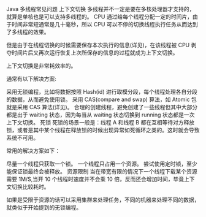 Java 多线程常见问题
上下文切换
多线程并不一定是要在多核处理器才支持的，就算是单核也是可以支持多线程的。 CPU 通过给每个线程分配一定的时间片，由于时间非常短通常是几十毫秒，所以 CPU 可以不停的切换线程执行任务从而达到了多线程的效果。

但是由于在线程切换的时候需要保存本次执行的信息(详见)，在该线程被 CPU 剥夺时间片后又再次运行恢复上次所保存的信息的过程就成为上下文切换。

上下文切换是非常耗效率的。

通常有以下解决方案:

采用无锁编程，比如将数据按照 Hash(id) 进行取模分段，每个线程处理各自分段的数据，从而避免使用锁。
采用 CAS(compare and swap) 算法，如 Atomic 包就是采用 CAS 算法(详见)。
合理的创建线程，避免创建了一些线程但其中大部分都是出于 waiting 状态，因为每当从 waiting 状态切换到 running 状态都是一次上下文切换。
死锁
死锁的场景一般是：线程 A 和线程 B 都在互相等待对方释放锁，或者是其中某个线程在释放锁的时候出现异常如死循环之类的。这时就会导致系统不可用。

常用的解决方案如下：

尽量一个线程只获取一个锁。
一个线程只占用一个资源。
尝试使用定时锁，至少能保证锁最终会被释放。
资源限制
当在带宽有限的情况下一个线程下载某个资源需要 1M/S,当开 10 个线程时速度并不会乘 10 倍，反而还会增加时间，毕竟上下文切换比较耗时。

如果是受限于资源的话可以采用集群来处理任务，不同的机器来处理不同的数据，就类似于开始提到的无锁编程。
